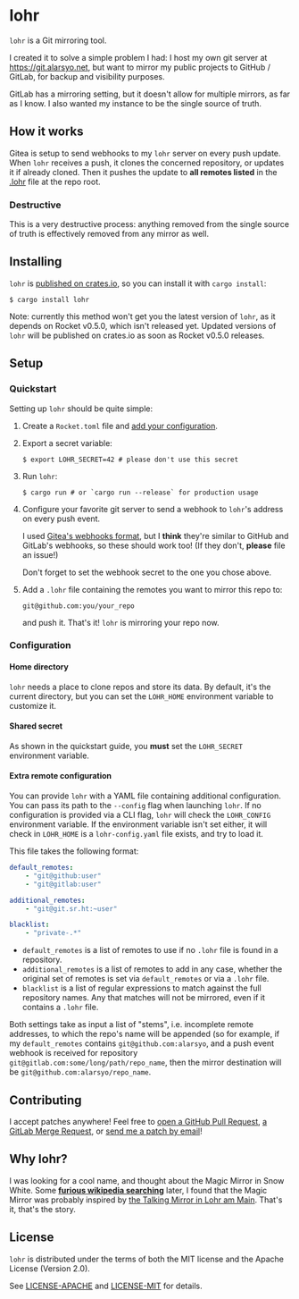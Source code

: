 # lohr

`lohr` is a Git mirroring tool.

I created it to solve a simple problem I had: I host my own git server at
<https://git.alarsyo.net>, but want to mirror my public projects to GitHub /
GitLab, for backup and visibility purposes.

GitLab has a mirroring setting, but it doesn't allow for multiple mirrors, as
far as I know. I also wanted my instance to be the single source of truth.

## How it works

Gitea is setup to send webhooks to my `lohr` server on every push update. When
`lohr` receives a push, it clones the concerned repository, or updates it if
already cloned. Then it pushes the update to **all remotes listed** in the
[.lohr](.lohr) file at the repo root.

### Destructive

This is a very destructive process: anything removed from the single source of
truth is effectively removed from any mirror as well.

## Installing

`lohr` is [published on crates.io](https://crates.io/crates/lohr), so you can
install it with `cargo install`:

    $ cargo install lohr

Note: currently this method won't get you the latest version of `lohr`, as it
depends on Rocket v0.5.0, which isn't released yet. Updated versions of `lohr`
will be published on crates.io as soon as Rocket v0.5.0 releases.

## Setup

### Quickstart

Setting up `lohr` should be quite simple:

1.  Create a `Rocket.toml` file and [add your
    configuration](https://rocket.rs/v0.4/guide/configuration/).

2.  Export a secret variable:
    
        $ export LOHR_SECRET=42 # please don't use this secret

3.  Run `lohr`:
    
        $ cargo run # or `cargo run --release` for production usage

4.  Configure your favorite git server to send a webhook to `lohr`'s address on
    every push event.
    
    I used [Gitea's webhooks format](https://docs.gitea.io/en-us/webhooks/), but
    I **think** they're similar to GitHub and GitLab's webhooks, so these should
    work too! (If they don't, **please** file an issue!)
    
    Don't forget to set the webhook secret to the one you chose above.

5.  Add a `.lohr` file containing the remotes you want to mirror this repo to:
    
        git@github.com:you/your_repo
    
    and push it. That's it! `lohr` is mirroring your repo now.


### Configuration

#### Home directory

`lohr` needs a place to clone repos and store its data. By default, it's the
current directory, but you can set the `LOHR_HOME` environment variable to
customize it.

#### Shared secret

As shown in the quickstart guide, you **must** set the `LOHR_SECRET` environment
variable.

#### Extra remote configuration

You can provide `lohr` with a YAML file containing additional configuration. You
can pass its path to the `--config` flag when launching `lohr`. If no
configuration is provided via a CLI flag, `lohr` will check the `LOHR_CONFIG`
environment variable. If the environment variable isn't set either, it will
check in `LOHR_HOME` is a `lohr-config.yaml` file exists, and try to load it.

This file takes the following format:

``` yaml
default_remotes:
    - "git@github:user"
    - "git@gitlab:user"

additional_remotes:
    - "git@git.sr.ht:~user"

blacklist:
    - "private-.*"
```

- `default_remotes` is a list of remotes to use if no `.lohr` file is found in a
  repository.
- `additional_remotes` is a list of remotes to add in any case, whether the
  original set of remotes is set via `default_remotes` or via a `.lohr` file.
- `blacklist` is a list of regular expressions to match against the full
  repository names. Any that matches will not be mirrored, even if it contains a
  `.lohr` file.

Both settings take as input a list of "stems", i.e. incomplete remote addresses,
to which the repo's name will be appended (so for example, if my
`default_remotes` contains `git@github.com:alarsyo`, and a push event webhook is
received for repository `git@gitlab.com:some/long/path/repo_name`, then the
mirror destination will be `git@github.com:alarsyo/repo_name`.

## Contributing

I accept patches anywhere! Feel free to [open a GitHub Pull
Request](https://github.com/alarsyo/lohr/pulls), [a GitLab Merge
Request](https://gitlab.com/alarsyo/lohr/-/merge_requests), or [send me a patch
by email](https://lists.sr.ht/~alarsyo/lohr-dev)!

## Why lohr?

I was looking for a cool name, and thought about the Magic Mirror in Snow White.
Some **[furious wikipedia
searching](https://en.wikipedia.org/wiki/Magic_Mirror_(Snow_White))** later, I
found that the Magic Mirror was probably inspired by [the Talking Mirror in Lohr
am Main](http://spessartmuseum.de/seiten/schneewittchen_engl.html). That's it,
that's the story.

## License

`lohr` is distributed under the terms of both the MIT license and the Apache
License (Version 2.0).

See [LICENSE-APACHE](LICENSE-APACHE) and [LICENSE-MIT](LICENSE-MIT) for details.
